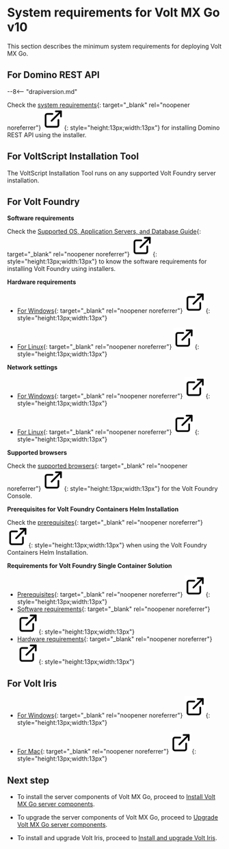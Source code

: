 # System requirements for Volt MX Go v10

This section describes the minimum system requirements for deploying Volt MX Go.

## For Domino REST API

--8<-- "drapiversion.md"

Check the [system requirements](https://support.hcltechsw.com/csm?id=kb_article&sysparm_article=KB0101789 "Link opens a new tab"){: target="_blank" rel="noopener noreferrer"}&nbsp;![link image](../../../assets/images/external-link.svg){: style="height:13px;width:13px"} for installing Domino REST API using the installer.

## For VoltScript Installation Tool

The VoltScript Installation Tool runs on any supported Volt Foundry server installation.

## For Volt Foundry

**Software requirements**

Check the [Supported OS, Application Servers, and Database Guide](https://help.hcl-software.com/voltmx/v10/Foundry/voltmxfoundry_supported_devices_os_browsers/Content/Introduction.html "Link opens a new tab"){: target="_blank" rel="noopener noreferrer"}&nbsp;![link image](../../../assets/images/external-link.svg){: style="height:13px;width:13px"} to know the software requirements for installing Volt Foundry using installers.

**Hardware requirements**

- [For Windows](https://help.hcl-software.com/voltmx/v10/Foundry/voltmx_foundry_windows_install_guide/Content/Prerequisites.html#hardware-requirements "Link opens a new tab"){: target="_blank" rel="noopener noreferrer"}&nbsp;![link image](../../../assets/images/external-link.svg){: style="height:13px;width:13px"}

- [For Linux](https://help.hcl-software.com/voltmx/v10/Foundry/voltmx_foundry_linux_install_guide/Content/Prerequisites.html#hardware-requirements "Link opens a new tab"){: target="_blank" rel="noopener noreferrer"}&nbsp;![link image](../../../assets/images/external-link.svg){: style="height:13px;width:13px"}

**Network settings**

- [For Windows](https://help.hcl-software.com/voltmx/v10/Foundry/voltmx_foundry_windows_install_guide/Content/Prerequisites.html#network-settings "Link opens a new tab"){: target="_blank" rel="noopener noreferrer"}&nbsp;![link image](../../../assets/images/external-link.svg){: style="height:13px;width:13px"}

- [For Linux](https://help.hcl-software.com/voltmx/v10/Foundry/voltmx_foundry_linux_install_guide/Content/Prerequisites.html#network-settings "Link opens a new tab"){: target="_blank" rel="noopener noreferrer"}&nbsp;![link image](../../../assets/images/external-link.svg){: style="height:13px;width:13px"}

**Supported browsers**

Check the [supported browsers](https://help.hcl-software.com/voltmx/v10/Foundry/voltmxfoundry_supported_devices_os_browsers/Content/Supported_Browsers.html "Link opens a new tab"){: target="_blank" rel="noopener noreferrer"}&nbsp;![link image](../../../assets/images/external-link.svg){: style="height:13px;width:13px"} for the Volt Foundry Console.

<!--**Prerequisites for Volt Foundry command line installer**

Check the additional [prerequisites](https://help.hcl-software.com/voltmx/v10/Foundry/VoltMX_Foundry_CLI/Content/installer_cli.html#prerequisites) when using the Foundry command line installer. -->

**Prerequisites for Volt Foundry Containers Helm Installation**

Check the [prerequisites](https://help.hcl-software.com/voltmx/v10/Foundry/voltmxfoundry_containers_helm/Content/Installing_Containers_With_Helm.html#prerequisites "Link opens a new tab"){: target="_blank" rel="noopener noreferrer"}&nbsp;![link image](../../../assets/images/external-link.svg){: style="height:13px;width:13px"} when using the Volt Foundry Containers Helm Installation.

**Requirements for Volt Foundry Single Container Solution**

- [Prerequisites](https://help.hcl-software.com/voltmx/v10/Foundry/voltmxfoundry_single_container/Content/VoltMX_Foundry_Single_Container_Solution_On-Prem_.html#prerequisites "Link opens a new tab"){: target="_blank" rel="noopener noreferrer"}&nbsp;![link image](../../../assets/images/external-link.svg){: style="height:13px;width:13px"}
- [Software requirements](https://help.hcl-software.com/voltmx/v10/Foundry/voltmxfoundry_single_container/Content/VoltMX_Foundry_Single_Container_Solution_On-Prem_.html#software-requirements "Link opens a new tab"){: target="_blank" rel="noopener noreferrer"}&nbsp;![link image](../../../assets/images/external-link.svg){: style="height:13px;width:13px"}
- [Hardware requirements](https://help.hcl-software.com/voltmx/v10/Foundry/voltmxfoundry_single_container/Content/VoltMX_Foundry_Single_Container_Solution_On-Prem_.html#hardware-requirements "Link opens a new tab"){: target="_blank" rel="noopener noreferrer"}&nbsp;![link image](../../../assets/images/external-link.svg){: style="height:13px;width:13px"}

## For Volt Iris

- [For Windows](https://help.hcl-software.com/voltmx/v10/Iris/iris_starter_install_win/Content/Prerequisites.html#system-requirements "Link opens a new tab"){: target="_blank" rel="noopener noreferrer"}&nbsp;![link image](../../../assets/images/external-link.svg){: style="height:13px;width:13px"}

- [For Mac](https://help.hcl-software.com/voltmx/v10/Iris/iris_starter_install_mac/Content/Prerequisites.html#sr "Link opens a new tab"){: target="_blank" rel="noopener noreferrer"}&nbsp;![link image](../../../assets/images/external-link.svg){: style="height:13px;width:13px"}

<!--
=== "On Windows"

    **Operating System**

    Windows 11, Windows 10, Windows 8.1 Update. Supports 64-bit Operating Systems

    **Hardware**

    |Component	|Requirement|
    |-----------|-----------|
    |Processor and Architecture	|Dual Core processor, 64-bit|
    |RAM	    |8 GB |
    |Internal Storage	|2 GB|
    |Network	|Ethernet Port|


=== "On Mac"

    **Operating System**

    [Supported macOS versions](https://help.hcl-software.com/voltmx/v10/Iris/iris_starter_install_mac/Content/Supported_VoltMX_Iris_MacOS_versions.html "Link opens a new tab"){: target="_blank" rel="noopener noreferrer"}&nbsp;![link image](../../../assets/images/external-link.svg){: style="height:13px;width:13px"}

    **Hardware**

    |Component	|Requirement |
    | --------  | -----------|       
    |Processor	|x86-64 CPU, M1/M2 CPU<br/>(64-bit Mac with an Intel Core i3, i5, i7, Intel Xeon processor or M1, M2 ARM processor)|
    |RAM	    |8 GB |
    |Internal Storage|	24 GB|
    |Network Ethernet |Port|
-->

## Next step

- To install the server components of Volt MX Go, proceed to [Install Volt MX Go server components](../installserver/index.md).

- To upgrade the server components of Volt MX Go, proceed to [Upgrade Volt MX Go server components](../upgradeserver/index.md).

- To install and upgrade Volt Iris, proceed to [Install and upgrade Volt Iris](../installiris/index.md).
